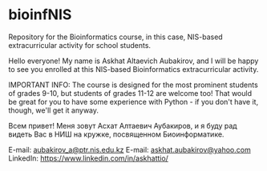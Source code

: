 # bioinfNIS
Repository for the Bioinformatics course, in this case, NIS-based extracurricular activity for school students.

Hello everyone! 
My name is Askhat Altaevich Aubakirov, and I will be happy to see you enrolled at this NIS-based Bioinformatics extracurricular activity.

IMPORTANT INFO:
The course is designed for the most prominent students of grades 9-10, but students of grades 11-12 are welcome too! That would be great for you to have some experience with Python - if you don't have it, though, we'll get it anyway.

Всем привет!
Меня зовут Асхат Алтаевич Аубакиров, и я буду рад видеть Вас в НИШ на кружке, посвященном Биоинформатике.

E-mail: aubakirov_a@ptr.nis.edu.kz
E-mail: askhat.aubakirov@yahoo.com
LinkedIn: https://www.linkedin.com/in/askhattio/
